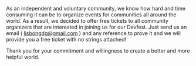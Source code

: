 As an independent and voluntary community, we know how hard and time consuming it can be
to organize events for communities all around the world. As a result, we decided to offer
free tickets to all community organizers that are interested in joining us for our Devfest.
Just send us an email ( lisbongdg@gmail.com ) and any reference to prove it and we will provide you a free ticket with no strings attached!

Thank you for your commitment and willingness to create a better and more helpful world.
